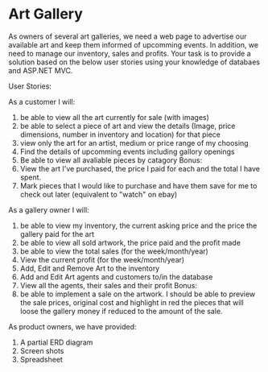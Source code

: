 # Art Gallery
As owners of several art galleries, we need a web page to advertise our available art and keep them informed of upcomming events.  In addition, we need to manage our inventory, sales and profits.  Your task is to provide a solution based on the below user stories using your knowledge of databaes and ASP.NET MVC.  

User Stories:

As a customer I will:
1. be able to view all the art currently for sale (with images)
2. be able to select a piece of art and view the details (Image, price dimensions, number in inventory and location) for that piece
3. view only the art for an artist, medium or price range of my choosing
4. Find the details of upcomming events including gallory openings 
5. Be able to view all avaliable pieces by catagory
Bonus:
1. View the art I've purchased, the price I paid for each and the total I have spent.
2. Mark pieces that I would like to purchase and have them save for me to check out later (equivalent to "watch" on ebay)

As a gallery owner I will:
1. be able to view my inventory, the current asking price and the price the gallery paid for the art
2. be able to view all sold artwork, the price paid and the profit made
2. be able to view the total sales (for the week/month/year)
3. View the current profit (for the week/month/year)
4. Add, Edit and Remove Art to the inventory
5. Add and Edit Art agents and customers to/in the database
6. View all the agents, their sales and their profit
Bonus: 
1. be able to implement a sale on the artwork.  I should be able to preview the sale prices, original cost and highlight in red the pieces that will loose the gallery money if reduced to the amount of the  sale.

As product owners, we have provided:

1. A partial ERD diagram 
2. Screen shots
3. Spreadsheet 